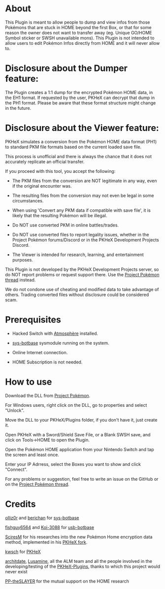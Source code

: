 # About

This Plugin is meant to allow people to dump and view infos from those Pokémons that are stuck in HOME beyond the first Box, or that for some reason the owner does not want to transfer away (eg. Unique GO/HOME Symbol sticker or SWSH unavailable mons). This Plugin is not intended to allow users to edit Pokémon Infos directly from HOME and it will never allow to.

# Disclosure about the Dumper feature:

The Plugin creates a 1:1 dump for the encrypted Pokémon HOME data, in the EH1 format. If requested by the user, PKHeX can decrypt that dump in the PH1 format. Please be aware that these format structure might change in the future.

# Disclosure about the Viewer feature:

PKHeX simulates a conversion from the Pokémon HOME data format (PH1) to standard PKM file formats based on the current loaded save file.

This process is unofficial and there is always the chance that it does not accurately replicate an official transfer.

If you proceed with this tool, you accept the following:

* The PKM files from the conversion are NOT legitimate in any way, even if the original encounter was.

* The resulting files from the conversion may not even be legal in some circumstances.

* When using 'Convert any PKM data if compatible with save file', it is likely that the resulting Pokémon will be illegal.

* Do NOT use converted PKM in online battles/trades.

* Do NOT use converted files to report legality issues, whether in the Project Pokémon forums/Discord or in the PKHeX Development Projects Discord.

* The Viewer is intended for research, learning, and entertainment purposes.


This Plugin is not developed by the PKHeX Development Projects server, so do NOT report problems or request support there. Use the [Project Pokémon thread](https://projectpokemon.org/home/forums/topic/58311-pkhex-home-live-plugin-ram-viewer-thread/) instead.

We do not condone use of cheating and modified data to take advantage of others. Trading converted files without disclosure could be considered scam.

# Prerequisites

- Hacked Switch with [Atmosphère](https://github.com/Atmosphere-NX/Atmosphere) installed.

- [sys-botbase](https://github.com/olliz0r/sys-botbase/releases) sysmodule running on the system.

- Online Internet connection.

- HOME Subscription is not needed.

# How to use 

Download the DLL from [Project Pokémon](https://projectpokemon.org/home/files/file/4388-pkhex-plugin-home-live-viewer/).

For Windows users, right click on the DLL, go to properties and select "Unlock".

Move the DLL to your PKHeX/Plugins folder, if you don't have it, just create it.

Open PKHeX with a Sword/Shield Save File, or a Blank SWSH save, and click on Tools->HOME to open the Plugin.

Open the Pokémon HOME application from your Nintendo Switch and tap the screen and least once. 

Enter your IP Adrress, select the Boxes you want to show and click "Connect".

For any problems or suggestion, feel free to write an issue on the GitHub or on the [Project Pokémon thread](https://projectpokemon.org/home/forums/topic/58311-pkhex-home-live-plugin-ram-viewer-thread/).

# Credits

[olliz0r](https://github.com/olliz0r) and [berichan](https://github.com/berichan) for [sys-botbase](https://github.com/olliz0r/sys-botbase)

[fishguy6564](https://github.com/fishguy6564) and [Koi-3088](https://github.com/Koi-3088) for [usb-botbase](https://github.com/fishguy6564/USB-Botbase)

[SciresM](https://github.com/SciresM) for his researches into the new Pokémon Home encryption data method, implemented in his [PKHeX fork](https://github.com/SciresM/PKHeX/blob/no_way_home/PKHeX.Core/PKM/Util/HomeCrypto.cs).

[kwsch](https://github.com/kwsch) for [PKHeX](https://github.com/kwsch/PKHeX)

[architdate](https://github.com/architdate), [Lusamine](https://github.com/Lusamine), all the ALM team and all the people involved in the developing/testing of the [PKHeX-Plugins](https://github.com/architdate/PKHeX-Plugins), thanks to which this project would never exist

[PP-theSLAYER](https://github.com/PP-theSLAYER) for the mutual support on the HOME research
